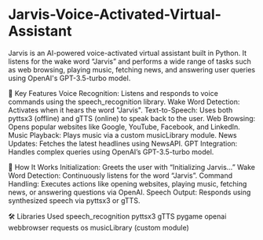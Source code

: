 # Jarvis-Voice-Activated-Virtual-Assistant
Jarvis is an AI-powered voice-activated virtual assistant built in Python. It listens for the wake word “Jarvis” and performs a wide range of tasks such as web browsing, playing music, fetching news, and answering user queries using OpenAI's GPT-3.5-turbo model.

🚀 Key Features
Voice Recognition: Listens and responds to voice commands using the speech_recognition library.
Wake Word Detection: Activates when it hears the word "Jarvis".
Text-to-Speech: Uses both pyttsx3 (offline) and gTTS (online) to speak back to the user.
Web Browsing: Opens popular websites like Google, YouTube, Facebook, and LinkedIn.
Music Playback: Plays music via a custom musicLibrary module.
News Updates: Fetches the latest headlines using NewsAPI.
GPT Integration: Handles complex queries using OpenAI’s GPT-3.5-turbo model.

🧠 How It Works
Initialization: Greets the user with “Initializing Jarvis…”
Wake Word Detection: Continuously listens for the word “Jarvis”.
Command Handling: Executes actions like opening websites, playing music, fetching news, or answering questions via OpenAI.
Speech Output: Responds using synthesized speech via pyttsx3 or gTTS.

🛠 Libraries Used
speech_recognition
pyttsx3
gTTS
pygame
openai
webbrowser
requests
os
musicLibrary (custom module)


